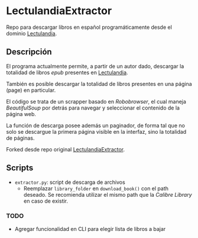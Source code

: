 # LectulandiaExtractor
Repo para descargar libros en español programáticamente desde el dominio [Lectulandia](https://ww3.lectulandia.com/).


## Descripción
El programa actualmente permite, a partir de un autor dado, descargar la totalidad de libros *epub* presentes en [Lectulandia](https://ww3.lectulandia.com/).

También es posible descargar la totalidad de libros presentes en una página (page) en particular.

El código se trata de un scrapper basado en *Robobrowser*, el cual maneja *BeautifulSoup* por detrás para navegar y seleccionar el contenido de la página web.

La función de descarga posee además un paginador, de forma tal que no solo se descargue la primera página visible en la interfaz, sino la totalidad de páginas.

Forked desde repo original [LectulandiaExtractor](https://github.com/Sarrablo/LectulandiaExtractor).

## Scripts
- `extractor.py`: script de descarga de archivos
    - Reemplazar `library_folder` en `download_book()` con el path deseado. Se recomienda utilizar el mismo path que la *Calibre Library* en caso de existir.


### TODO
- Agregar funcionalidad en CLI para elegir lista de libros a bajar
